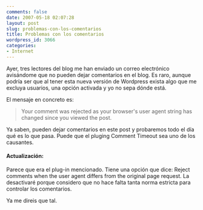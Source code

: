 ```yaml
---
comments: false
date: 2007-05-18 02:07:28
layout: post
slug: problemas-con-los-comentarios
title: Problemas con los comentarios
wordpress_id: 3066
categories:
- Internet
---
```


Ayer, tres lectores del blog me han enviado un correo electrónico avisándome que no pueden dejar comentarios en el blog. Es raro, aunque podría ser que al tener esta nueva versión de Wordpress exista algo que me excluya usuarios, una opción activada y yo no sepa dónde está.





El mensaje en concreto es:





> Your comment was rejected as your browser's user agent string has changed since you viewed the post.





Ya saben, pueden dejar comentarios en este post y probaremos todo el día qué es lo que pasa. Puede que el pluging Comment Timeout sea uno de los causantes.





#### Actualización:





Parece que era el plug-in  mencionado. Tiene una opción que dice: Reject comments when the user agent differs from the original page request. La desactivaré porque considero que no hace falta tanta norma estricta para controlar los comentarios.





Ya me direis que tal.

